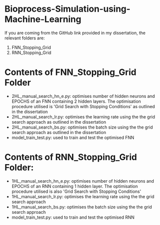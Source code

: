 # Bioprocess-Simulation-using-Machine-Learning
If you are coming from the GitHub link provided in my dissertation, the relevant folders are: 
1. FNN_Stopping_Grid 
2. RNN_Stopping_Grid

# Contents of FNN_Stopping_Grid Folder
* 2HL_manual_search_hn_e.py: optimises number of hidden neurons and EPOCHS of an FNN containing 2 hidden layers. The optimisation procedure utilised is 'Grid Search with Stopping Conditions' as outlined in the dissertation
* 2HL_manual_search_lr.py: optimises the learning rate using the the grid search approach as outlined in the dissertation
* 2HL_manual_search_bs.py: optimises the batch size using the the grid search approach as outlined in the dissertation
* model_train_test.py: used to train and test the optimised FNN

# Contents of RNN_Stopping_Grid Folder: 
* 1HL_manual_search_hn_e.py: optimises number of hidden neurons and EPOCHS of an RNN containing 1 hidden layer. The optimisation procedure utilised is also 'Grid Search with Stopping Conditions'
* 1HL_manual_search_lr.py: optimises the learning rate using the the grid search approach
* 1HL_manual_search_bs.py: optimises the batch size using the the grid search approach
* model_train_test.py: used to train and test the optimised RNN
